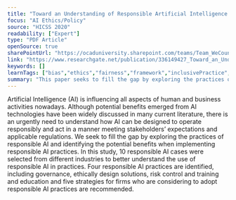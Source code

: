 ```yaml
---
title: "Toward an Understanding of Responsible Artificial Intelligence Practices"
focus: "AI Ethics/Policy"
source: "HICSS 2020"
readability: ["Expert"]
type: "PDF Article"
openSource: true
sharePointUrl: "https://ocaduniversity.sharepoint.com/teams/Team_WeCount/Shared%20Documents/Resources%20and%20Tools/Literature%20(curated)/Toward%20an%20Understanding%20of%20Responsible%20Artificial%20Intelligence%20Practices.pdf"
link: "https://www.researchgate.net/publication/336149427_Toward_an_Understanding_of_Responsible_Artificial_Intelligence_Practices"
keywords: []
learnTags: ["bias","ethics","fairness","framework","inclusivePractice","solution"]
summary: "This paper seeks to fill the gap by exploring the practices of responsible AI and identifying the potential benefits when implementing responsible AI practices.  "
---
```

Artificial Intelligence (AI) is influencing all aspects of human and business activities nowadays. Although potential benefits emerged from AI technologies have been widely discussed in many current literature, there is an urgently need to understand how AI can be designed to operate responsibly and act in a manner meeting stakeholders’ expectations and applicable regulations. We seek to fill the gap by exploring the practices of responsible AI and identifying the potential benefits when implementing responsible AI practices. In this study, 10 responsible AI cases were selected from different industries to better understand the use of responsible AI in practices. Four responsible AI practices are identified, including governance, ethically design solutions, risk control and training and education and five strategies for firms who are considering to adopt responsible AI practices are recommended.
